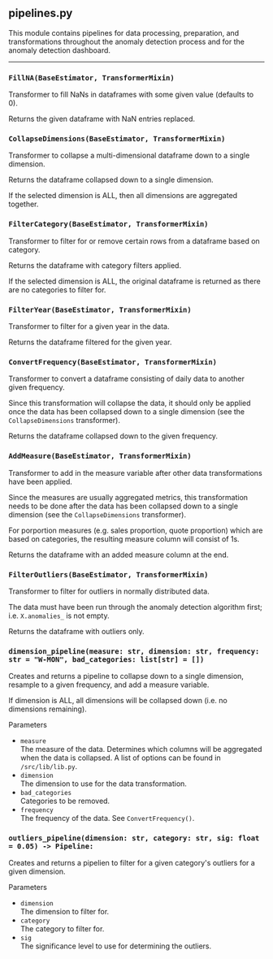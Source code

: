 ## pipelines.py

This module contains pipelines for data processing, preparation, and transformations throughout the anomaly detection process and for the anomaly detection dashboard.

---

### `FillNA(BaseEstimator, TransformerMixin)`

Transformer to fill NaNs in dataframes with some given value (defaults to 0).

Returns the given dataframe with NaN entries replaced.

### `CollapseDimensions(BaseEstimator, TransformerMixin)`

Transformer to collapse a multi-dimensional dataframe down to a single dimension.

Returns the dataframe collapsed down to a single dimension.

If the selected dimension is ALL, then all dimensions are aggregated together.

### `FilterCategory(BaseEstimator, TransformerMixin)`

Transformer to filter for or remove certain rows from a dataframe based on category.

Returns the dataframe with category filters applied.

If the selected dimension is ALL, the original dataframe is returned as there are no categories to filter for.

### `FilterYear(BaseEstimator, TransformerMixin)`

Transformer to filter for a given year in the data.

Returns the dataframe filtered for the given year.

### `ConvertFrequency(BaseEstimator, TransformerMixin)`

Transformer to convert a dataframe consisting of daily data to another given frequency.

Since this transformation will collapse the data, it should only be applied once the data has been collapsed down to a single dimension (see the `CollapseDimensions` transformer).

Returns the dataframe collapsed down to the given frequency.

### `AddMeasure(BaseEstimator, TransformerMixin)`

Transformer to add in the measure variable after other data transformations have been applied.

Since the measures are usually aggregated metrics, this transformation needs to be done after the data has been collapsed down to a single dimension (see the `CollapseDimensions` transformer).

For porportion measures (e.g. sales proportion, quote proportion) which are based on categories, the resulting measure column will consist of 1s.

Returns the dataframe with an added measure column at the end.


### `FilterOutliers(BaseEstimator, TransformerMixin)`

Transformer to filter for outliers in normally distributed data.

The data must have been run through the anomaly detection algorithm first; i.e. `X.anomalies_` is not empty.

Returns the dataframe with outliers only.


### `dimension_pipeline(measure: str, dimension: str, frequency: str = "W-MON", bad_categories: list[str] = [])`

Creates and returns a pipeline to collapse down to a single dimension, resample to a given frequency, and add a measure variable.

If dimension is ALL, all dimensions will be collapsed down (i.e. no dimensions remaining).

Parameters
- `measure` <br /> The measure of the data. Determines which columns will be aggregated when the data is collapsed. A list of options can be found in `/src/lib/lib.py`.
- `dimension` <br /> The dimension to use for the data transformation.
- `bad_categories` <br /> Categories to be removed.
- `frequency` <br /> The frequency of the data. See `ConvertFrequency()`.


### `outliers_pipeline(dimension: str, category: str, sig: float = 0.05) -> Pipeline:`

Creates and returns a pipelien to filter for a given category's outliers for a given dimension.

Parameters
- `dimension` <br /> The dimension to filter for.
- `category` <br /> The category to filter for.
- `sig` <br /> The significance level to use for determining the outliers.